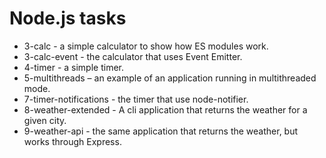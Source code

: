 # Node.js tasks
* 3-calc - a simple calculator to show how ES modules work.
* 3-calc-event - the calculator that uses Event Emitter.
* 4-timer - a simple timer.
* 5-multithreads – an example of an application running in multithreaded mode.
* 7-timer-notifications - the timer that use node-notifier.
* 8-weather-extended - A cli application that returns the weather for a given city.
* 9-weather-api - the same application that returns the weather, but works through Express.